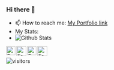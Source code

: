 ### Hi there 👋

<!--
**singhteekam/singhteekam** is a ✨ _special_ ✨ repository because its `README.md` (this file) appears on your GitHub profile.

Here are some ideas to get you started:

- 🔭 I’m currently working on ...
- 🌱 I’m currently learning ...
- 👯 I’m looking to collaborate on ...
- 🤔 I’m looking for help with ...
- 💬 Ask me about ...
- 📫 How to reach me: ...
- 😄 Pronouns: ...
- ⚡ Fun fact: ...
-->
 - 📫 How to reach me: [My Portfolio link](http://www.singhteekam.in/)
 - My Stats: 
 - ![Github Stats](https://github-readme-stats.vercel.app/api?username=singhteekam&show_icons=true&title_color=fff&icon_color=79ff97&text_color=9f9f9f&bg_color=151515)  

<!-- [![](https://img.shields.io/badge/Gmail-teekams10999@gmail.com-red)](mailto:teekams10999@gmail.com)
[![](https://img.shields.io/badge/HackerRank-singh_teekam-brightgreen)](https://www.hackerrank.com/singh_teekam) -->

<a href="https://in.linkedin.com/in/teekam-singh-26476a185">
    <img align="left" alt="Teekam Singh | Linkedin" width="24px" src="https://github.com/TheDudeThatCode/TheDudeThatCode/blob/master/Assets/Linkedin.svg" />
  </a>
  <a href="https://twitter.com/">
    <img align="left" alt="Teekam Singh | Twitter" width="26px" src="https://github.com/TheDudeThatCode/TheDudeThatCode/blob/master/Assets/Twitter.svg" />
  </a>
  <a href="https://www.instagram.com/singh__teekam/">
    <img align="left" alt="Teekam Singh | Instagram" width="24px" src="https://github.com/TheDudeThatCode/TheDudeThatCode/blob/master/Assets/Instagram.svg" />
  </a>
  <a href="mailto:teekams10999@gmail.com">
    <img align="left" alt="Teekam Singh | Gmail" width="26px" src="https://github.com/TheDudeThatCode/TheDudeThatCode/blob/master/Assets/Gmail.svg" />
  </a>
  <br>

![visitors](https://visitor-badge.glitch.me/badge?page_id=singhteekam.singhteekam)
